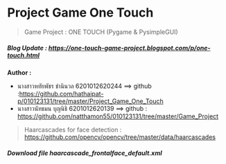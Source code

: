 # Project Game One Touch
> Game Project : ONE TOUCH (Pygame & PysimpleGUI)
##### Blog Update : https://one-touch-game-project.blogspot.com/p/one-touch.html
**Author :**
* นางสาวหทัยพัชร ชำนินวล 6201012620244   ==>   github :https://github.com/hathaipat-p/010123131/tree/master/Project_Game_One_Touch
* นางสาวนัทธมน บุญนิธิ  6201012620139     ==>   github :  https://github.com/natthamon55/010123131/tree/master/Game_Project
> Haarcascades for face detection : https://github.com/opencv/opencv/tree/master/data/haarcascades
##### Download file haarcascade_frontalface_default.xml
